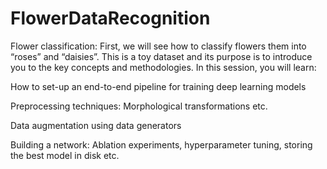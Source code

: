 # FlowerDataRecognition

Flower classification: First, we will see how to classify flowers them into “roses” and “daisies”. This is a toy dataset and its purpose is to introduce you to the key concepts and methodologies. In this session, you will learn:

How to set-up an end-to-end pipeline for training deep learning models

Preprocessing techniques: Morphological transformations etc.

Data augmentation using data generators

Building a network: Ablation experiments, hyperparameter tuning, storing the best model in disk etc.
